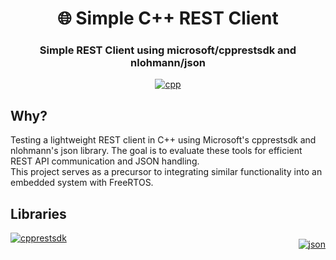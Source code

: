 <!-- markdownlint-configure-file {
  "MD013": {
    "code_blocks": false,
    "tables": false
  },
  "MD033": false,
  "MD041": false
} -->

<div align="center">

# 🌐 Simple C++ REST Client

### Simple REST Client using microsoft/cpprestsdk and nlohmann/json

[![cpp][cpp-badge]][cpp]

</div>

## Why?

Testing a lightweight REST client in C++ using Microsoft's cpprestsdk and nlohmann's json library. The goal is to evaluate these tools for efficient REST API communication and JSON handling. 
</br>This project serves as a precursor to integrating similar functionality into an embedded system with FreeRTOS.

## Libraries

<div style="display: flex; flex-direction: row; justify-content: space-between;">
    <div style="align-self: flex-start;">
        <a href="https://github.com/microsoft/cpprestsdk">
            <img src="https://github-readme-stats.vercel.app/api/pin/?username=microsoft&repo=cpprestsdk" alt="cpprestsdk" />
        </a>
    </div>
    <div style="margin-top: 10px; align-self: flex-start;">
        <a href="https://github.com/nlohmann/json">
            <img src="https://github-readme-stats.vercel.app/api/pin/?username=nlohmann&repo=json" alt="json" />
        </a>
    </div>
</div>

[cpp]: https://cplusplus.com/
[cpp-badge]: https://img.shields.io/badge/c++-%2300599C.svg?style=for-the-badge&logo=c%2B%2B&logoColor=white
